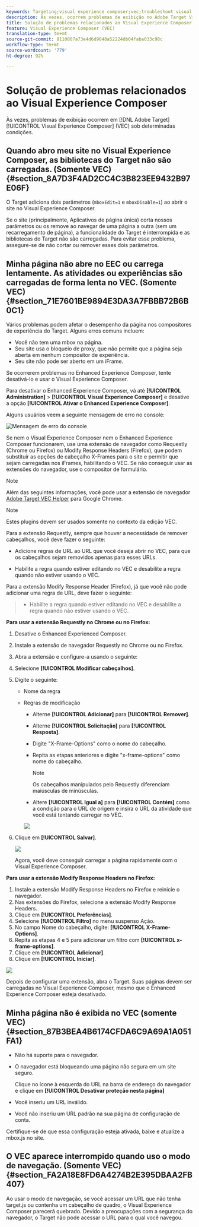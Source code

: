 ```yaml
---
keywords: Targeting;visual experience composer;vec;troubleshoot visual experience composer;troubleshooting;tls;tls 1.2
description: Às vezes, ocorrem problemas de exibição no Adobe Target Visual Experience Composer (VEC) sob determinadas condições.
title: Solução de problemas relacionados ao Visual Experience Composer
feature: Visual Experience Composer (VEC)
translation-type: tm+mt
source-git-commit: 8110807a73e4d6d9848a52224db04faba033c98c
workflow-type: tm+mt
source-wordcount: '779'
ht-degree: 92%

---
```



# Solução de problemas relacionados ao Visual Experience Composer

Às vezes, problemas de exibição ocorrem em [!DNL Adobe Target] [!UICONTROL Visual Experience Composer] (VEC) sob determinadas condições.

## Quando abro meu site no Visual Experience Composer, as bibliotecas do Target não são carregadas. (Somente VEC)   {#section_8A7D3F4AD2CC4C3B823EE9432B97E06F}

O Target adiciona dois parâmetros (`mboxEdit=1` e `mboxDisable=1`) ao abrir o site no Visual Experience Composer.

Se o site (principalmente, Aplicativos de página única) corta nossos parâmetros ou os remove ao navegar de uma página a outra (sem um recarregamento de página), a funcionalidade do Target é interrompida e as bibliotecas do Target não são carregadas. 
Para evitar esse problema, assegure-se de não cortar ou remover esses dois parâmetros.

## Minha página não abre no EEC ou carrega lentamente. As atividades ou experiências são carregadas de forma lenta no VEC. (Somente VEC)   {#section_71E7601BE9894E3DA3A7FBBB72B6B0C1}

Vários problemas podem afetar o desempenho da página nos compositores de experiência do Target. Alguns erros comuns incluem:

* Você não tem uma mbox na página.
* Seu site usa o bloqueio de proxy, que não permite que a página seja aberta em nenhum compositor de experiência.
* Seu site não pode ser aberto em um iFrame.

Se ocorrerem problemas no Enhanced Experience Composer, tente desativá-lo e usar o Visual Experience Composer.

Para desativar o Enhanced Experience Composer, vá até **[!UICONTROL Administration]** > **[!UICONTROL Visual Experience Composer]** e desative a opção **[!UICONTROL Ativar o Enhanced Experience Composer]**.

Alguns usuários veem a seguinte mensagem de erro no console:

![Mensagem de erro do console](/help/c-experiences/c-visual-experience-composer/r-troubleshoot-composer/assets/console_error_message.jpg)

Se nem o Visual Experience Composer nem o Enhanced Experience Composer funcionarem, use uma extensão de navegador como Requestly (Chrome ou Firefox) ou Modify Response Headers (Firefox), que podem substituir as opções de cabeçalho X-Frames para o site e permitir que sejam carregadas nos iFrames, habilitando o VEC. Se não conseguir usar as extensões do navegador, use o compositor de formulário.

>[!NOTE]
>
>Além das seguintes informações, você pode usar a extensão de navegador [Adobe Target VEC Helper](/help/c-experiences/c-visual-experience-composer/r-troubleshoot-composer/vec-helper-browser-extension.md) para Google Chrome.


>[!NOTE]
>
>Estes plugins devem ser usados somente no contexto da edição VEC.
>
>Para a extensão Requestly, sempre que houver a necessidade de remover cabeçalhos, você deve fazer o seguinte:
>
>* Adicione regras de URL ao URL que você deseja abrir no VEC, para que os cabeçalhos sejam removidos apenas para esses URLs.
   >
   >
* Habilite a regra quando estiver editando no VEC e desabilite a regra quando não estiver usando o VEC.
>
>
Para a extensão Modify Response Header (Firefox), já que você não pode adicionar uma regra de URL, deve fazer o seguinte:
>
>* Habilite a regra quando estiver editando no VEC e desabilite a regra quando não estiver usando o VEC.


**Para usar a extensão Requestly no Chrome ou no Firefox:**

1. Desative o Enhanced Experienced Composer.
1. Instale a extensão de navegador Requestly no Chrome ou no Firefox.
1. Abra a extensão e configure-a usando o seguinte:
1. Selecione **[!UICONTROL Modificar cabeçalhos]**.
1. Digite o seguinte:

   * Nome da regra
   * Regras de modificação

      * Alterne **[!UICONTROL Adicionar]** para **[!UICONTROL Remover]**.
      * Alterne **[!UICONTROL Solicitação]** para **[!UICONTROL Resposta]**.
      * Digite &quot;X-Frame-Options&quot; como o nome do cabeçalho.
      * Repita as etapas anteriores e digite &quot;x-frame-options&quot; como nome do cabeçalho.

         >[!NOTE]
         >
         >Os cabeçalhos manipulados pelo Requestly diferenciam maiúsculas de minúsculas.

      * Altere **[!UICONTROL Igual a]** para **[!UICONTROL Contém]** como a condição para o URL de origem e insira o URL da atividade que você está tentando carregar no VEC.

      ![](assets/chrome_extension.png)


1. Clique em **[!UICONTROL Salvar]**.

   ![](assets/requestly.png)

   Agora, você deve conseguir carregar a página rapidamente com o Visual Experience Composer.

**Para usar a extensão Modify Response Headers no Firefox:**

1. Instale a extensão Modify Response Headers no Firefox e reinicie o navegador.
1. Nas extensões do Firefox, selecione a extensão Modify Response Headers.
1. Clique em **[!UICONTROL Preferências]**.
1. Selecione **[!UICONTROL Filtro]** no menu suspenso Ação.
1. No campo Nome do cabeçalho, digite: **[!UICONTROL X-Frame-Options]**.
1. Repita as etapas 4 e 5 para adicionar um filtro com **[!UICONTROL x-frame-options]**.
1. Clique em **[!UICONTROL Adicionar]**.
1. Clique em **[!UICONTROL Iniciar]**.

![](assets/firefox_extension.png)

Depois de configurar uma extensão, abra o Target. Suas páginas devem ser carregadas no Visual Experience Composer, mesmo que o Enhanced Experience Composer esteja desativado.

## Minha página não é exibida no VEC (somente VEC)   {#section_87B3BEA4B6174CFDA6C9A69A1A051FA1}

* Não há suporte para o navegador.
* O navegador está bloqueando uma página não segura em um site seguro.

   Clique no ícone à esquerda do URL na barra de endereço do navegador e clique em **[!UICONTROL Desativar proteção nesta página]**
* Você inseriu um URL inválido.
* Você não inseriu um URL padrão na sua página de configuração de conta.

Certifique-se de que essa configuração esteja ativada, baixe e atualize a mbox.js no site.

## O VEC aparece interrompido quando uso o modo de navegação. (Somente VEC)   {#section_FA2A18E8FD6A4274B2E395DBAA2FB407}

Ao usar o modo de navegação, se você acessar um URL que não tenha target.js ou contenha um cabeçalho de quadro, o Visual Experience Composer parecerá quebrado. Devido a preocupações com a segurança do navegador, o Target não pode acessar o URL para o qual você navegou.
